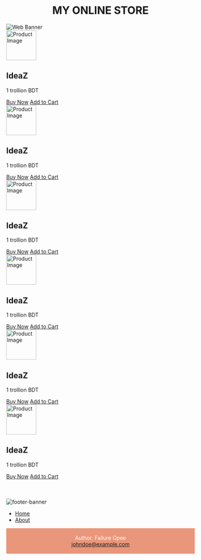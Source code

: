 
<h1 align="center">MY ONLINE STORE</h1>
<img align="center" src="https://media.discordapp.net/attachments/951617301818540093/1242008618044493906/White_Abstract_Technology_LinkedIn_Banner.png?ex=664c4629&is=664af4a9&hm=166ea3eeeb8e542ec3dc4c411739bda58b7b36dcf5d18b19f5f7d162cfae9c6c&=&format=webp&quality=lossless&width=965&height=241" alt="Web Banner" width="original" height="original">
<div class="product-card">
    <img src="https://e7.pngegg.com/pngimages/15/271/png-clipart-computer-icons-online-shopping-shopping-cart-service-shopping-cart-icon-text-service-thumbnail.png" alt="Product Image" width="80" height="80">
    <h2>IdeaZ</h2>
    <p>1 trollion BDT</p>
  <a href="https://store-opee.odoo.com/shop/women-handbag-5">Buy Now</a>
  <a href="https://store-opee.odoo.com/shop/women-handbag-5">Add to Cart</a>
</div>
<div class="product-card">
    <img src="https://e7.pngegg.com/pngimages/15/271/png-clipart-computer-icons-online-shopping-shopping-cart-service-shopping-cart-icon-text-service-thumbnail.png" alt="Product Image" width="80" height="80">
    <h2>IdeaZ</h2>
    <p>1 trollion BDT</p>
  <a href="https://store-opee.odoo.com/shop/women-handbag-5">Buy Now</a>
  <a href="https://store-opee.odoo.com/shop/women-handbag-5">Add to Cart</a>
</div>
<div class="product-card">
    <img src="https://e7.pngegg.com/pngimages/15/271/png-clipart-computer-icons-online-shopping-shopping-cart-service-shopping-cart-icon-text-service-thumbnail.png" alt="Product Image" width="80" height="80">
    <h2>IdeaZ</h2>
    <p>1 trollion BDT</p>
  <a href="https://store-opee.odoo.com/shop/women-handbag-5">Buy Now</a>
  <a href="https://store-opee.odoo.com/shop/women-handbag-5">Add to Cart</a>
</div>
<div class="product-card">
    <img src="https://e7.pngegg.com/pngimages/15/271/png-clipart-computer-icons-online-shopping-shopping-cart-service-shopping-cart-icon-text-service-thumbnail.png" alt="Product Image" width="80" height="80">
    <h2>IdeaZ</h2>
    <p>1 trollion BDT</p>
  <a href="https://store-opee.odoo.com/shop/women-handbag-5">Buy Now</a>
  <a href="https://store-opee.odoo.com/shop/women-handbag-5">Add to Cart</a>
</div>
<div class="product-card">
    <img src="https://e7.pngegg.com/pngimages/15/271/png-clipart-computer-icons-online-shopping-shopping-cart-service-shopping-cart-icon-text-service-thumbnail.png" alt="Product Image" width="80" height="80">
    <h2>IdeaZ</h2>
    <p>1 trollion BDT</p>
  <a href="https://store-opee.odoo.com/shop/women-handbag-5">Buy Now</a>
  <a href="https://store-opee.odoo.com/shop/women-handbag-5">Add to Cart</a>
</div>
<div class="product-card">
    <img src="https://e7.pngegg.com/pngimages/15/271/png-clipart-computer-icons-online-shopping-shopping-cart-service-shopping-cart-icon-text-service-thumbnail.png" alt="Product Image" width="80" height="80">
    <h2>IdeaZ</h2>
    <p>1 trollion BDT</p>
  <a href="https://store-opee.odoo.com/shop/women-handbag-5">Buy Now</a>
  <a href="https://store-opee.odoo.com/shop/women-handbag-5">Add to Cart</a>
</div>
<br>
<br>
<br>
<img align="center" src="https://media.discordapp.net/attachments/951617301818540093/1242021973219999824/Add_a_subheading.png?ex=664c529a&is=664b011a&hm=8eabbd6890b680bce4508eb9dd61cbe5516a7bc820e1974288553fd024f5dba0&=&format=webp&quality=lossless&width=965&height=153" alt="footer-banner" width="original" height"original">
<footer>
    <nav>
        <ul>
            <li><a href="#home">Home</a></li>
            <li><a href="#about">About</a></li>
        </ul>
    </nav>
</footer>
<footer style="text-align: center; padding: 3px; background-color: DarkSalmon; color: white;">
    <p>Author: Failure Opee<br><a href="mailto:opee@workmail.com">johndoe@example.com</a></p>
</footer>


